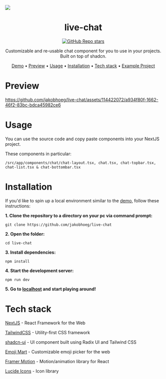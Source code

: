 [<img src="shadcn-preview.png">](https://live-chat.vercel.app/)

<h1 align="center">live-chat</h1>
<div align="center">

[![GitHub Repo stars](https://img.shields.io/github/stars/jakobhoeg/live-chat)](https://github.com/jakobhoeg/live-chat/stargazers)

</div>

<p align="center">Customizable and re-usable chat component for you to use in your projects. Built on top of shadcn.</p>

<div align="center">

[Demo](https://live-chat.vercel.app/) • [Preview](#Preview) • [Usage](#Usage) • [Installation](#Installation) • [Tech stack](#Tech-stack) • [Example Project](https://github.com/jakobhoeg/nextjs-ollama-llm-ui)

</div>

# Preview

https://github.com/jakobhoeg/live-chat/assets/114422072/a934f80f-1662-46f2-83bc-bdca45982ce6

# Usage

You can use the source code and copy paste components into your NextJS project.

These components in particular:

```
/src/app/components/chat/chat-layout.tsx, chat.tsx, chat-topbar.tsx, chat-list.tsx & chat-bottombar.tsx
```

# Installation

If you'd like to spin up a local environment similar to the [demo](https://live-chat.vercel.app/), follow these instructions:

**1. Clone the repository to a directory on your pc via command prompt:**

```
git clone https://github.com/jakobhoeg/live-chat
```

**2. Open the folder:**

```
cd live-chat
```

**3. Install dependencies:**

```
npm install
```

**4. Start the development server:**

```
npm run dev
```

**5. Go to [localhost](http://localhost:3000) and start playing around!**

# Tech stack

[NextJS](https://nextjs.org/) - React Framework for the Web

[TailwindCSS](https://tailwindcss.com/) - Utility-first CSS framework

[shadcn-ui](https://ui.shadcn.com/) - UI component built using Radix UI and Tailwind CSS

[Emoji Mart](https://github.com/missive/emoji-mart) - Customizable emoji picker for the web

[Framer Motion](https://www.framer.com/motion/) - Motion/animation library for React

[Lucide Icons](https://lucide.dev/) - Icon library
